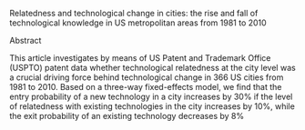 Relatedness and technological change in
cities: the rise and fall of technological
knowledge in US metropolitan areas
from 1981 to 2010

Abstract

This article investigates by means of US Patent and Trademark Office (USPTO)
patent data whether technological relatedness at the city level was a crucial driving force behind technological change in 366 US cities from 1981 to 2010. Based
on a three-way fixed-effects model, we find that the entry probability of a new
technology in a city increases by 30% if the level of relatedness with existing
technologies in the city increases by 10%, while the exit probability of an existing
technology decreases by 8%